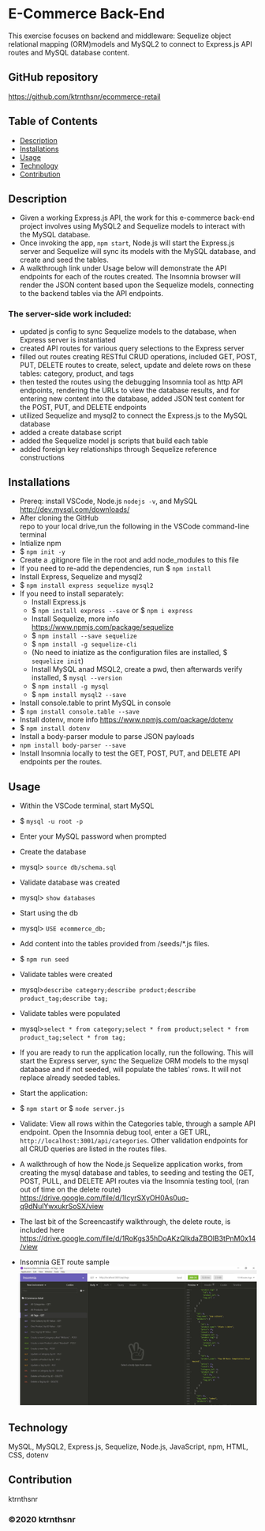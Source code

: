 # E-Commerce Back-End
This exercise focuses on backend and middleware: Sequelize object relational mapping (ORM)models and MySQL2 to connect to Express.js API routes and MySQL database content.

## GitHub repository
https://github.com/ktrnthsnr/ecommerce-retail

## Table of Contents
* [Description](#description)
* [Installations](#installations)
* [Usage](#usage)
* [Technology](#technology)
* [Contribution](#contribution)

## Description
- Given a working Express.js API, the work for this e-commerce back-end project involves using MySQL2 and Sequelize models to interact with the MySQL database. 
- Once invoking the app, `npm start`, Node.js will start the Express.js server and Sequelize will sync its models with the MySQL database, and create and seed the tables.
- A walkthrough link under Usage below will demonstrate the API endpoints for each of the routes created. The Insomnia browser will render the JSON content based upon the Sequelize models, connecting to the backend tables via the API endpoints.

### The server-side work included:
  - updated js config to sync Sequelize models to the database, when Express server is instantiated
  - created API routes for various query selections to the Express server
  - filled out routes creating RESTful CRUD operations, included GET, POST, PUT, DELETE routes to create, select, update and delete rows on these tables: category, product, and tags
  - then tested the routes using the debugging Insomnia tool as http API endpoints, rendering the URLs to view the database results, and for entering new content into the database, added JSON test content for the POST, PUT, and DELETE endpoints
  - utilized Sequelize and mysql2 to connect the Express.js to the MySQL database
  - added a create database script
  - added the Sequelize model js scripts that build each table 
  - added foreign key relationships through Sequelize reference constructions


## Installations
- Prereq: install VSCode, Node.js `nodejs -v`, and MySQL http://dev.mysql.com/downloads/
- After cloning the GitHub repo to your local drive,run the following in the VSCode command-line terminal
- Intialize npm
- $ `npm init -y`
- Create a .gitignore file in the root and add node_modules to this file
- If you need to re-add the dependencies, run $ `npm install`
- Install Express, Sequelize and mysql2
- $ `npm install express sequelize mysql2`
- If you need to install separately:
    - Install Express.js
    - $ `npm install express --save` or $ `npm i express`
    - Install Sequelize, more info https://www.npmjs.com/package/sequelize
    - $ `npm install --save sequelize`
    - $ `npm install -g sequelize-cli`
    - (No need to iniatize as the configuration files are installed, $ `sequelize init`)
    - Install MySQL anad MSQL2, create a pwd, then afterwards verify installed, $ `mysql --version`
    - $ `npm install -g mysql`
    - $ `npm install mysql2 --save`
- Install console.table to print MySQL in console
- $ `npm install console.table --save`
- Install dotenv, more info https://www.npmjs.com/package/dotenv
- $ `npm install dotenv`
- Install a body-parser module to parse JSON payloads
- `npm install body-parser --save`
- Install Insomnia locally to test the GET, POST, PUT, and DELETE API endpoints per the routes.

## Usage
- Within the VSCode terminal, start MySQL
-   $ `mysql -u root -p`
- Enter your MySQL password when prompted

- Create the database 
-   mysql> `source db/schema.sql`
- Validate database was created
-   mysql> `show databases`

- Start using the db
-   mysql> `USE ecommerce_db;`

- Add content into the tables provided from /seeds/*.js files.
-   $ `npm run seed`
- Validate tables were created
-  mysql>`describe category;describe product;describe product_tag;describe tag;`
- Validate tables were populated
-  mysql>`select * from category;select * from product;select * from product_tag;select * from tag;`

- If you are ready to run the application locally, run the following. This will start the Express server, sync the Sequelize ORM models to the mysql database and if not seeded, will populate the tables' rows. It will not replace already seeded tables.
- Start the application:
-   $ `npm start` or $ `node server.js`

- Validate: View all rows within the Categories table, through a sample API endpoint. Open the Insomnia debug tool, enter a GET URL, `http://localhost:3001/api/categories`.  Other validation endpoints for all CRUD queries are listed in the routes files.

- A walkthrough of how the Node.js Sequelize application works, from creating the mysql database and tables, to seeding and testing the GET, POST, PULL, and DELETE API routes via the Insomnia testing tool, (ran out of time on the delete route)
https://drive.google.com/file/d/1IcyrSXyOH0As0uq-q9dNulYwxukrSoSX/view
- The last bit of the  Screencastify walkthrough, the delete route, is included here https://drive.google.com/file/d/1RoKgs35hDoAKzQlkdaZBOlB3tPnM0x14/view

- Insomnia GET route sample
![Insomnia GET sample](./img/Insomnia-GETAllTags.jpg "Insomnia GET sample")

## Technology
MySQL, MySQL2, Express.js, Sequelize, Node.js, JavaScript, npm, HTML, CSS, dotenv

## Contribution
ktrnthsnr

### ©️2020 ktrnthsnr
